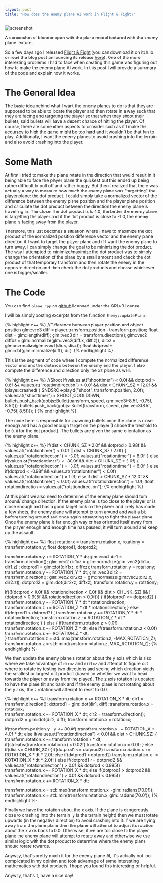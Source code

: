 ```yaml
---
layout: post
title: "How does the enemy plane AI work in Flight & Fight?"
---
```


![screenshot](/blog/images/enemyplane.jpg)

A screenshot of blender open with the plane model textured with the enemy plane
texture.

So a few days ago I released [Flight & Fight](https://nullptr-error.itch.io/flight-fight)
(you can download it on itch.io or read the blog post announcing its release
[here](https://jli69.github.io/blog/2024/09/02/flight-and-fight-release.html)).
One of the more interesting problems I had to face when creating this game was
figuring out how to make the enemy plane AI work. In this post I will provide
a summary of the code and explain how it works.

# The General Idea

The basic idea behind what I want the enemy planes to do is that they are supposed
to be able to locate the player and then rotate in a way such that they are facing
and targeting the player so that when they shoot their bullets, said bullets will
have a decent chance of hitting the player. Of course, there are some other aspects
to consider such as if I make the accuracy to high the game might be too hard and
it wouldn't be that fun to play. Additionally, I want the enemy planes to avoid
crashing into the terrain and also avoid crashing into the player.

# Some Math

At first I tried to make the plane rotate in the direction that would result in
it being able to face the player plane the quickest but this ended up being
rather difficult to pull off and rather buggy. But then I realized that there was
actually a way to measure how much the enemy plane was "targetting" the player
plane: the dot product. I could simply take a normalized vector of the difference
between the enemy plane position and the player plane position and calculate
the dot product between the direction the enemy plane is travelling in. The closer
the dot product is to 1.0, the better the enemy plane is targetting the player and
if the dot product is close to -1.0, the enemy plane is facing away from the player.

Therefore, this just becomes a situation where I have to maximize the dot product
of the normalized position difference vector and the enemy plane direction if I
want to target the player plane and if I want the enemy plane to turn away, I can
simply change the goal to be minimizing the dot product. The way I attempted to
minimize/maximize the dot product was to simply change the orientation of the plane
by a small amount and check the dot product of that temporary transform and then
rotate the enemy in the opposite direction and then check the dot products and
choose whichever one is bigger/smaller.

# The Code

You can find `plane.cpp` on 
[github](https://github.com/JLi69/flight-and-fight/blob/master/src/plane.cpp) 
licensed under the GPLv3 license.

I will be simply posting excerpts from the function `Enemy::updatePlane`.

{% highlight c++ %}
//Difference between player position and object position 
glm::vec3 diff = player.transform.position - transform.position;
float dist = glm::length(diff);
glm::vec3 dir = transform.direction();
glm::vec2 
	diffxz = glm::normalize(glm::vec2(diff.x, diff.z)),
	dirxz = glm::normalize(glm::vec2(dir.x, dir.z));
float dotprod = glm::dot(glm::normalize(diff), dir);
{% endhighlight %}

This is the segment of code where I compute the normalized difference vector
and and the distance between the enemy and the player. I also compute the difference
and direction only the xz plane as well.

{% highlight c++ %}
//Shoot
if(values.at("shoottimer") < 0.0f && 
	dotprod > 0.8f && 
	values.at("rotationdirection") > 0.0f &&
	dist < CHUNK_SZ * 12.0f &&
	!player.crashed) {
	SNDSRC->playid("shoot", transform.position, 2.0f);
	values.at("shoottimer") = SHOOT_COOLDOWN;
	bullets.push_back(gobjs::Bullet(transform, speed, glm::vec3(-8.5f, -0.75f, 8.5f)));
	bullets.push_back(gobjs::Bullet(transform, speed, glm::vec3(8.5f, -0.75f, 8.5f)));
}
{% endhighlight %}

The code here is responsible for spawning bullets once the plane is close enough
and has a good enough target on the player (I chose the treshold to be `0.8` for
the dot product). The bullets are given the same orientation as the enemy plane.

{% highlight c++ %}
if(dist < CHUNK_SZ * 2.0f && dotprod > 0.98f && values.at("rotationtimer") < 0.0f
	|| dist < CHUNK_SZ / 2.0f) {
	values.at("rotationdirection") = -3.0f;
	values.at("rotationtimer") = 6.0f;
}
else if(values.at("rotationtimer") < -30.0f && dist < CHUNK_SZ * 2.0f) {
	values.at("rotationdirection") = -3.0f;
	values.at("rotationtimer") = 6.0f;
}
else if(dotprod < -0.98f && values.at("rotationtimer") < 0.0f)
	values.at("rotationdirection") = 1.0f;
else if(dist > CHUNK_SZ * 12.0f && values.at("rotationtimer") < 0.0f)
	values.at("rotationdirection") = 1.0f;
float rotationdirection = values.at("rotationdirection");
{% endhighlight %}

At this point we also need to determine of the enemy plane should turn around/
change direction. If the enemy plane is too close to the player or is close enough
and has a good target lock on the player and likely has made a few shots, the
enemy plane will attempt to turn around and wait a bit before turning around
and once again attempting to fight the player plane. Once the enemy plane is far
enough way or has oriented itself away from the player enough and enough time
has passed, it will turn around and keep up the assault.

{% highlight c++ %}
float rotationx = transform.rotation.x, rotationy = transform.rotation.y;
float dotprod1, dotprod2;	

transform.rotation.y += ROTATION_Y * dt;
glm::vec3 dir1 = transform.direction();
glm::vec2 dir1xz = glm::normalize(glm::vec2(dir1.x, dir1.z));
dotprod1 = glm::dot(dir1xz, diffxz);
transform.rotation.y = rotationy;	
transform.rotation.y -= ROTATION_Y * dt;
glm::vec3 dir2 = transform.direction();
glm::vec2 dir2xz = glm::normalize(glm::vec2(dir2.x, dir2.z));
dotprod2 = glm::dot(dir2xz, diffxz);
transform.rotation.y = rotationy;

if((!(dotprod < 0.0f && rotationdirection < 0.0f && dist > CHUNK_SZ) &&
	!(dotprod > 0.995f && rotationdirection > 0.0f))) {
	if(dotprod1 <= dotprod2) {
		transform.rotation.y -= ROTATION_Y * dt * rotationdirection;
		transform.rotation.z += ROTATION_Z * dt * rotationdirection;
	}
	else if(dotprod1 > dotprod2) {
		transform.rotation.y += ROTATION_Y * dt * rotationdirection;
		transform.rotation.z -= ROTATION_Z * dt * rotationdirection;
	}
}
else {
	if(transform.rotation.z > 0.0f)
		transform.rotation.z -= ROTATION_Z * dt;
	else if(transform.rotation.z < 0.0f)
		transform.rotation.z += ROTATION_Z * dt;	
}
transform.rotation.z = std::max(transform.rotation.z, -MAX_ROTATION_Z);
transform.rotation.z = std::min(transform.rotation.z, MAX_ROTATION_Z);
{% endhighlight %}

We then update the enemy plane's rotation about the y axis which is also
where we take advantage of `dirxz` and `diffxz` and attempt to figure out where
to rotate by testing two directions and seeing which direction yields the smallest
or largest dot product (based on whether we want to head towards the player or
away from the player). The z axis rotation is updated to have the plane tilt
and bank and if the enemy plane is not rotating about the y axis, the z rotation
will attempt to reset to 0.0.

{% highlight c++ %}
transform.rotation.x += ROTATION_X * dt;
dir1 = transform.direction();
dotprod1 = glm::dot(dir1, diff);
transform.rotation.x = rotationx;	
transform.rotation.x -= ROTATION_X * dt;
dir2 = transform.direction();
dotprod2 = glm::dot(dir2, diff);
transform.rotation.x = rotationx;

if(transform.position.y - y <= 80.0f)
	transform.rotation.x -= ROTATION_X * 4.0f * dt;
else if(values.at("rotationdirection") < 0.0f && dist > CHUNK_SZ) {
	transform.rotation.x -= transform.rotation.x * dt;
	if(std::abs(transform.rotation.x) < 0.02f)
		transform.rotation.x = 0.0f;
}
else if(dist <= CHUNK_SZ) {
	if(dotprod1 <= dotprod2)
		transform.rotation.x += ROTATION_X * dt * 2.0f;
	else if(dotprod1 > dotprod2)
		transform.rotation.x -= ROTATION_X * dt * 2.0f;
}
else if(dotprod1 <= dotprod2 && values.at("rotationdirection") > 0.0f && dotprod < 0.995f)
	transform.rotation.x -= ROTATION_X * dt;
else if(dotprod1 > dotprod2 && values.at("rotationdirection") > 0.0f && dotprod < 0.995f)
	transform.rotation.x += ROTATION_X * dt;

transform.rotation.x = std::max(transform.rotation.x, -glm::radians(70.0f));
transform.rotation.x = std::min(transform.rotation.x, glm::radians(70.0f));
{% endhighlight %}

Finally we have the rotation about the x axis. If the plane is dangerously close
to crashing into the terrain (`y` is the terrain height) then we must rotate upwards
(in the negative direction) to avoid crashing into it. If we are flying away
from the plane plane then the plane will attempt to adjust its rotation about
the x axis back to 0.0. Otherwise, if we are too close to the player plane the
enemy plane will attempt to rotate away and otherwise we use similar logic with
the dot product to determine where the enemy plane should rotate towards.

Anyway, that's pretty much it for the enemy plane AI, it's actually not too
complicated in my opinion and took advantage of some interesting mathematics with
dot products. I hope you found this interesting or helpful.

Anyway, that's it, have a nice day!
